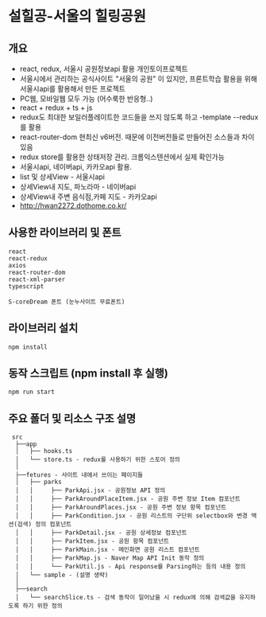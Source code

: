 # 설힐공-서울의 힐링공원

## 개요

- react, redux, 서울시 공원정보api 활용 개인토이프로젝트
- 서울시에서 관리하는 공식사이트 "서울의 공원" 이 있지만, 프론트학습 활용을 위해 서울시api를 활용해서 만든 프로젝트
- PC웹, 모바일웹 모두 가능 (어수룩한 반응형..)
- react + redux + ts + js
- redux도 최대한 보일러플레이트한 코드들을 쓰지 않도록 하고 -template --redux를 활용
- react-router-dom 현최신 v6버전. 때문에 이전버전들로 만들어진 소스들과 차이 있음
- redux store를 활용한 상태저장 관리. 크롬익스텐션에서 실제 확인가능
- 서울시api, 네이버api, 카카오api 활용.
- list 및 상세View - 서울시api
- 상세View내 지도, 파노라마 - 네이버api
- 상세View내 주변 음식점,카페 지도 - 카카오api
- http://hwan2272.dothome.co.kr/

## 사용한 라이브러리 및 폰트

```
react
react-redux
axios
react-router-dom
react-xml-parser
typescript

S-coreDream 폰트 (눈누사이트 무료폰트)
```

## 라이브러리 설치

```
npm install
```

## 동작 스크립트 (npm install 후 실행)

```
npm run start
```

## 주요 폴더 및 리소스 구조 설명

```
 src
  ├──app
  │   ├── hooks.ts
  │   └── store.ts - redux를 사용하기 위한 스토어 정의
  │
  ├──fetures - 사이트 내에서 쓰이는 페이지들
  │   ├── parks
  │   │     ├── ParkApi.jsx - 공원정보 API 정의
  │   │     ├── ParkAroundPlaceItem.jsx - 공원 주변 정보 Item 컴포넌트
  │   │     ├── ParkAroundPlaces.jsx - 공원 주변 정보 항목 컴포넌트
  │   │     ├── ParkCondition.jsx - 공원 리스트의 구단위 selectbox와 변경 액션(검색) 정의 컴포넌트
  │   │     ├── ParkDetail.jsx - 공원 상세정보 컴포넌트
  │   │     ├── ParkItem.jsx - 공원 항목 컴포넌트
  │   │     ├── ParkMain.jsx - 메인화면 공원 리스트 컴포넌트
  │   │     ├── ParkMap.js - Naver Map API Init 동작 정의
  │   │     └── ParkUtil.js - Api response를 Parsing하는 등의 내용 정의
  │   └── sample - (설명 생략)
  │
  ├──search
  │   └── searchSlice.ts - 검색 동작이 일어났을 시 redux에 의해 검색값을 유지하도록 하기 위한 정의
```
